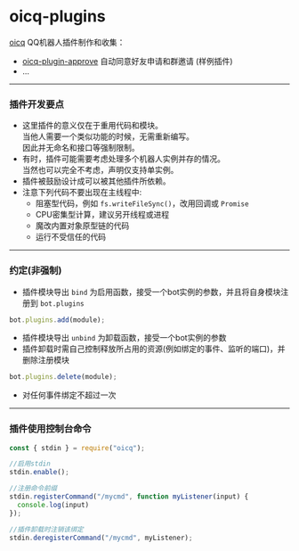 # oicq-plugins

[oicq](https://github.com/takayama-lily/oicq) QQ机器人插件制作和收集：

* [oicq-plugin-approve](oicq-plugin-approve) 自动同意好友申请和群邀请 (样例插件)
* ...

----

### 插件开发要点

* 这里插件的意义仅在于重用代码和模块。  
  当他人需要一个类似功能的时候，无需重新编写。  
  因此并无命名和接口等强制限制。
* 有时，插件可能需要考虑处理多个机器人实例并存的情况。  
  当然也可以完全不考虑，声明仅支持单实例。
* 插件被鼓励设计成可以被其他插件所依赖。
* 注意下列代码不要出现在主线程中:
  * 阻塞型代码，例如 `fs.writeFileSync()`，改用回调或 `Promise`
  * CPU密集型计算，建议另开线程或进程
  * 魔改内置对象原型链的代码
  * 运行不受信任的代码

----

### 约定(非强制)

* 插件模块导出 `bind` 为启用函数，接受一个bot实例的参数，并且将自身模块注册到 `bot.plugins`

```js
bot.plugins.add(module);
```

* 插件模块导出 `unbind` 为卸载函数，接受一个bot实例的参数
* 插件卸载时需自己控制释放所占用的资源(例如绑定的事件、监听的端口)，并删除注册模块

```js
bot.plugins.delete(module);
```

* 对任何事件绑定不超过一次

----

### 插件使用控制台命令

```js
const { stdin } = require("oicq");

//启用stdin
stdin.enable();

//注册命令前缀
stdin.registerCommand("/mycmd", function myListener(input) {
  console.log(input)
});

//插件卸载时注销该绑定
stdin.deregisterCommand("/mycmd", myListener);
```
